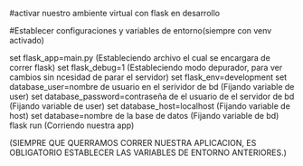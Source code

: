 #activar nuestro ambiente virtual con flask en desarrollo

#Establecer configuraciones y variables de entorno(siempre con venv activado)

set flask_app=main.py (Estableciendo archivo el cual se encargara de correr flask)
set flask_debug=1 (Estableciendo modo depurador, para ver cambios sin ncesidad de parar el servidor)
set flask_env=development
set database_user=nombre de usuario en el serividor de bd (Fijando variable de user)
set database_password=contraseña de el usuario de el servidor de bd (Fijando variable de user)
set database_host=localhost (Fijando variable de host)
set database=nombre de la base de datos (Fijando variable de bd)
flask run (Corriendo nuestra app)

(SIEMPRE QUE QUERRAMOS CORRER NUESTRA APLICACION, ES OBLIGATORIO ESTABLECER LAS VARIABLES DE ENTORNO ANTERIORES.)